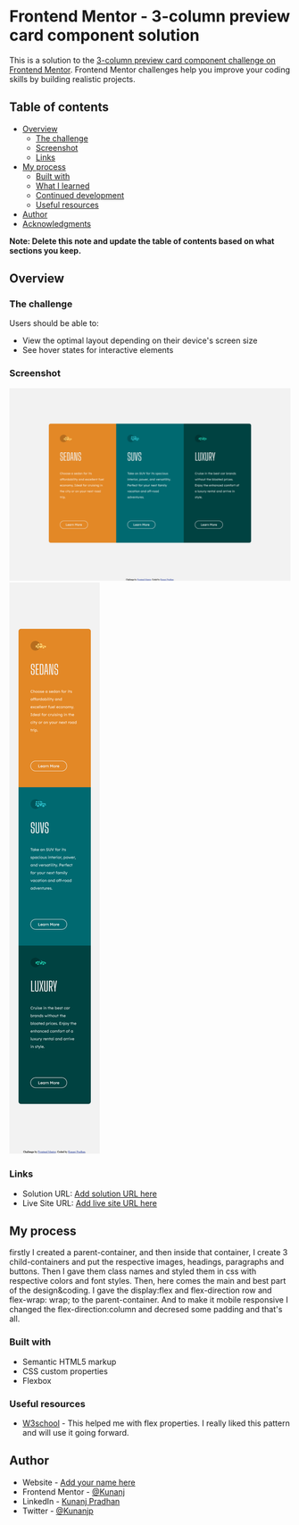 
# Frontend Mentor - 3-column preview card component solution

This is a solution to the [3-column preview card component challenge on Frontend Mentor](https://www.frontendmentor.io/challenges/3column-preview-card-component-pH92eAR2-). Frontend Mentor challenges help you improve your coding skills by building realistic projects. 

## Table of contents

- [Overview](#overview)
  - [The challenge](#the-challenge)
  - [Screenshot](#screenshot)
  - [Links](#links)
- [My process](#my-process)
  - [Built with](#built-with)
  - [What I learned](#what-i-learned)
  - [Continued development](#continued-development)
  - [Useful resources](#useful-resources)
- [Author](#author)
- [Acknowledgments](#acknowledgments)

**Note: Delete this note and update the table of contents based on what sections you keep.**

## Overview

### The challenge

Users should be able to:

- View the optimal layout depending on their device's screen size
- See hover states for interactive elements

### Screenshot

![](./images/Desktop-Design.png)
![](./images/Mobile-Design.png)


### Links

- Solution URL: [Add solution URL here](https://your-solution-url.com)
- Live Site URL: [Add live site URL here](https://your-live-site-url.com)

## My process
firstly I created a parent-container, and then inside that container, I create 3 child-containers and put the respective images, headings, paragraphs and buttons. Then I gave them class names and styled them in css with respective colors and font styles. Then, here comes the main and best part of the design&coding. I gave the display:flex and flex-direction row and flex-wrap: wrap; to the parent-container. And to make it mobile responsive I changed the flex-direction:column and decresed some padding and that's all.
### Built with

- Semantic HTML5 markup
- CSS custom properties
- Flexbox

### Useful resources

- [W3school](https://www.w3schools.com) - This helped me with flex properties. I really liked this pattern and will use it going forward.

## Author

- Website - [Add your name here](https://www.your-site.com)
- Frontend Mentor - [@Kunanj](https://www.frontendmentor.io/profile/Kunanj)
- LinkedIn - [Kunanj Pradhan](https://www.linkedin.com/in/kunanj-pradhan-28b2001b2/)
- Twitter - [@Kunanjp](https://twitter.com/Kunanjp)

